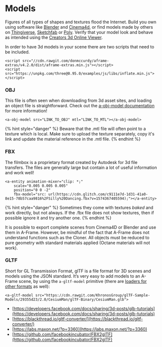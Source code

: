 # Models

Figures of all types of shapes and textures flood the Internet. Build you own using software like [Blender](https://www.blender.org/) and [Cinema4d](https://www.maxon.net/en-us/products/cinema-4d/overview/), or find models made by others on [Thingiverse](http://thingiverse.com/), [Sketchfab](https://sketchfab.com/search?features=downloadable+animated&q=low+poly&sort_by=-pertinence&type=models) or [Poly](https://poly.google.com/). Verify that your model look and behave as intended using the [Creators 3d Online Viewer](https://www.creators3d.com/online-viewer).

In order to have 3d models in your scene there are two scripts that need to be included.

```markup
<script src="//cdn.rawgit.com/donmccurdy/aframe-extras/v4.2.0/dist/aframe-extras.min.js"></script>
<script src="https://unpkg.com/three@0.95.0/examples/js/libs/inflate.min.js"></script>
```

### OBJ

This file is often seen when downloading from 3d asset sites, and loading an object file is  straightforward. Check out the [a-obj-model documentation](https://github.com/aframevr/aframe/blob/master/docs/components/obj-model.md) for more information! 

```markup
<a-obj-model src="LINK_TO_OBJ" mtl="LINK_TO_MTL"></a-obj-model>
```

{% hint style="danger" %}
Beware that the .mtl file will often point to a texture which is local. Make sure to upload the texture separately, copy it's link and update the material reference in the .mtl file.
{% endhint %}

### FBX

The filmbox  is a proprietary format created by Autodesk for 3d file transfers. The files are generally large but contain a lot of useful information and work well! 

```markup
<a-entity animation-mixer="clip: *;" 
    scale="0.005 0.005 0.005"
    position="0 0 -2"
    fbx-model="src: url(https://cdn.glitch.com/c9111e7d-1d31-41a0-8e15-78b57caa9816%2FSilly%20Dancing.fbx?v=1574367405594);"></a-entity>    
```

{% hint style="danger" %}
Sometimes they come with textures _baked_ and work directly, but not always. If the .fbx file does not show textures, then if possible ignore it and try another one.
{% endhint %}

It is possible to export complete scenes from Cinema4D or Blender and use them in A-Frame. However, be mindful of the fact that A-Frame does not understand functions such as the Cloner. All objects must be reduced to pure geometry with standard materials applied \(Octane materials will not work\).

### GLTF

Short for GL Transmission Format, glTF is a file format for 3D scenes and models using the JSON standard. It’s very easy to add models to an A-Frame scene, by using the `a-gltf-model` primitive \(there are [loaders for other formats](https://aframe.io/docs/0.8.0/introduction/models.html) as well\):

```markup
<a-gltf-model src="https://cdn.rawgit.com/KhronosGroup/glTF-Sample-Models/29355d23/2.0/CesiumMan/glTF-Binary/CesiumMan.glb">
```

* [https://developers.facebook.com/docs/sharing/3d-posts/glb-tutorials](https://developers.facebook.com/docs/sharing/3d-posts/glb-tutorials)
* [https://blackthread.io/gltf-converter/](https://blackthread.io/gltf-converter/)
* [https://labs.maxon.net/?p=3360](https://labs.maxon.net/?p=3360)
* [https://github.com/facebookincubator/FBX2glTF](https://github.com/facebookincubator/FBX2glTF)




